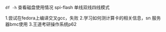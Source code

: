 `df -h` 查看磁盘使用情况
spi-flash 单线双线四线模式


1.尝试在fedora上编译交叉gcc，失败
2.学习如何测计算卡的相关信息，sn
服务器bmc使用
3.王道考研操作系统p62
